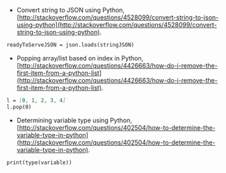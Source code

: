 * Convert string to JSON using Python, [http://stackoverflow.com/questions/4528099/convert-string-to-json-using-python](http://stackoverflow.com/questions/4528099/convert-string-to-json-using-python).

```markdown
readyToServeJSON = json.loads(stringJSON)
```

* Popping array/list based on index in Python, [http://stackoverflow.com/questions/4426663/how-do-i-remove-the-first-item-from-a-python-list](http://stackoverflow.com/questions/4426663/how-do-i-remove-the-first-item-from-a-python-list).

```markdown
l = [0, 1, 2, 3, 4]
l.pop(0)
```

* Determining variable type using Python, [http://stackoverflow.com/questions/402504/how-to-determine-the-variable-type-in-python](http://stackoverflow.com/questions/402504/how-to-determine-the-variable-type-in-python).

```markdown
print(type(variable))
```